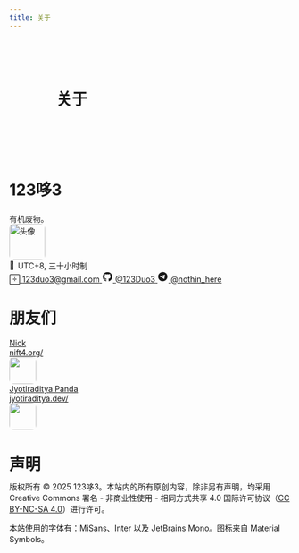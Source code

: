 ```yaml
---
title: 关于
---
```


<div class="about-page">
    <div class="post-title-mobile" style="margin-inline: auto; width:24em;">
        <div class="first-space"></div>
        <div style="height:48px"></div>
        <h1>关于</h1>
        <div style="height:64px"></div>
    </div>
    <div class="about-item"> 
        <div class="about-item-head">
            <div>
                <h1>123哆3</h1>
                <div style="padding-top:4px;"></div>
                <div class="text-meta" style="color: var(--color-tertiary)">有机废物。</div>
            </div>
            <img style="height: 64px; border-radius: 8px; -webkit-border-radius: 8; -moz-border-radius: 8" src="https://avatars.githubusercontent.com/u/12569997" alt="头像">
        </div>
        <div class="about-item-list"> 
            <div style="display: flex; flex-direction: row; align-items: center;">
                <span class="material-symbols-outlined-small">&#xE8B5</span>
                <span style="margin-inline-start: 6px"></span>
                <span style="color: var(--color-tertiary)">UTC+8, 三十小时制</span>
            </div>
            <div id="time-in-30"></div>
        </div>
        <a href="mailto:123duo3@gmail.com" class="about-item-list"> 
            <span class="material-symbols-outlined-small">&#xE158</span>
            <span>123duo3@gmail.com</span>
        </a>
        <a href="https://github.com/123Duo3" class="about-item-list"> 
            <svg id="a" data-name="github_icon" xmlns="http://www.w3.org/2000/svg" width="20" height="20" viewBox="0 0 24 24" fill="currentColor">
                <path class="b" d="M11.82,2C6.19,2,1.64,6.58,1.64,12.25c0,4.53,2.92,8.37,6.96,9.73.51.1.69-.22.69-.49,0-.24-.02-1.05-.02-1.9-2.83.61-3.42-1.22-3.42-1.22-.45-1.19-1.13-1.49-1.13-1.49-.93-.63.07-.63.07-.63,1.03.07,1.57,1.05,1.57,1.05.91,1.56,2.38,1.12,2.97.85.08-.66.35-1.12.64-1.37-2.26-.24-4.63-1.12-4.63-5.06,0-1.12.4-2.04,1.04-2.75-.1-.25-.45-1.31.1-2.72,0,0,.86-.27,2.8,1.05.83-.22,1.69-.34,2.54-.34.86,0,1.74.12,2.54.34,1.94-1.32,2.8-1.05,2.8-1.05.56,1.41.2,2.46.1,2.72.66.71,1.04,1.63,1.04,2.75,0,3.94-2.38,4.8-4.65,5.06.37.32.69.93.69,1.9,0,1.37-.02,2.48-.02,2.82,0,.27.19.59.69.49,4.04-1.36,6.96-5.19,6.96-9.73.02-5.67-4.55-10.25-10.16-10.25Z"/>
            </svg>
            <span>@123Duo3</span>
        </a>
        <a href="https://t.me/nothin_here" class="about-item-list"> 
            <svg id="a" data-name="telegram_icon" xmlns="http://www.w3.org/2000/svg" width="20" height="20" viewBox="0 0 24 24" fill="currentColor">
                <path class="b" d="M12,2C6.48,2,2,6.48,2,12s4.48,10,10,10,10-4.48,10-10S17.52,2,12,2ZM16.64,8.8c-.15,1.58-.8,5.42-1.13,7.19-.14.75-.42,1-.68,1.03-.58.05-1.02-.38-1.58-.75-.88-.58-1.38-.94-2.23-1.5-.99-.65-.35-1.01.22-1.59.15-.15,2.71-2.48,2.76-2.69,0-.03.01-.12-.05-.18-.06-.05-.14-.03-.21-.02-.09.02-1.49.95-4.22,2.79-.4.27-.76.41-1.08.4-.36,0-1.04-.2-1.55-.37-.63-.2-1.12-.31-1.08-.66.02-.18.27-.36.74-.55,2.92-1.27,4.86-2.11,5.83-2.51,2.78-1.16,3.35-1.36,3.73-1.36.08,0,.27.02.39.12.1.08.13.19.14.27.01.08.03.26.02.39Z"/>
            </svg>
            <span>@nothin_here</span>
        </a>
    </div>
    <div class="about-item"> 
        <div class="about-item-head">
            <h1>朋友们</h1>
        </div>
        <a href="https://nift4.org/" class="about-item-list"> 
            <div>
                Nick 
                <br><span style="color: var(--color-tertiary)"> nift4.org/</span>
            </div>
            <img src="https://avatars.githubusercontent.com/u/36458596" style="height: 48px; border-radius: 8px; -webkit-border-radius: 8; -moz-border-radius: 8">
        </a>
        <a href="https://jyotiraditya.dev/" class="about-item-list"> 
            <div>
                Jyotiraditya Panda
                <br><span style="color: var(--color-tertiary)"> jyotiraditya.dev/</span>
            </div>
            <img src="https://avatars.githubusercontent.com/u/81803340" style="height: 48px; border-radius: 8px; -webkit-border-radius: 8; -moz-border-radius: 8">
        </a>
    </div>
    <div class="about-item"> 
        <div class="about-item-head">
            <h1>声明</h1>
        </div>
        <div style="margin-top:-0.5em">
            <p>
                版权所有 © 2025 123哆3。本站内的所有原创内容，除非另有声明，均采用Creative Commons 署名 - 非商业性使用 - 相同方式共享 4.0 国际许可协议（<a href="https://creativecommons.org/licenses/by-nc-sa/4.0/">CC BY-NC-SA 4.0</a>）进行许可。
            </p><p>
                本站使用的字体有：MiSans、Inter 以及 JetBrains Mono。图标来自 Material Symbols。
            </p>
        </div>
    </div>
</div>